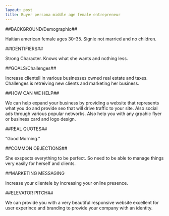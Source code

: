 ```yaml
---
layout: post
title: Buyer persona middle age female entrepreneur
---
```

##BACKGROUND/Demographic##

Haitian american female ages 30-35. Signle not married and no children.

##IDENTIFIERS##

Strong Character. Knows what she wants and nothing less.

##GOALS/Challenges##

Increase clientell in various businesses owned real estate and taxes. Challenges is  retreiving new clients and marketing her business.

##HOW CAN WE HELP##

We can help expand your business by providing a website that represents what you do and provide seo that will drive traffic to your site. Also social ads through various popular networks. Also help you with any grpahic flyer or business card and logo design.

##REAL QUOTES##

“Good Morning.”

##COMMON OBJECTIONS##

She exspects everything to be perfect. So need to be able to manage things very easily for herself and clients.

##MARKETING MESSAGING

Increase your clientele by increasing your online presence.

##ELEVATOR PITCH##

We can provide you with a very beautiful responsive website excellent for user experince and branding to provide your company with an identity. 
